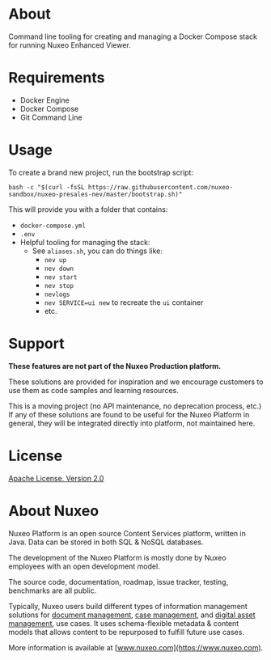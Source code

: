 # About

Command line tooling for creating and managing a Docker Compose stack for
running Nuxeo Enhanced Viewer.

# Requirements

* Docker Engine
* Docker Compose
* Git Command Line

# Usage

To create a brand new project, run the bootstrap script:

```
bash -c "$(curl -fsSL https://raw.githubusercontent.com/nuxeo-sandbox/nuxeo-presales-nev/master/bootstrap.sh)"
```

This will provide you with a folder that contains:

* `docker-compose.yml`
* `.env`
* Helpful tooling for managing the stack:
  * See `aliases.sh`, you can do things like:
    * `nev up`
    * `nev down`
    * `nev start`
    * `nev stop`
    * `nevlogs`
    * `nev SERVICE=ui new` to recreate the `ui` container
    * etc.

# Support

**These features are not part of the Nuxeo Production platform.**

These solutions are provided for inspiration and we encourage customers to use
them as code samples and learning resources.

This is a moving project (no API maintenance, no deprecation process, etc.) If
any of these solutions are found to be useful for the Nuxeo Platform in general,
they will be integrated directly into platform, not maintained here.

# License

[Apache License, Version 2.0](http://www.apache.org/licenses/LICENSE-2.0.html)

# About Nuxeo

Nuxeo Platform is an open source Content Services platform, written in Java.
Data can be stored in both SQL & NoSQL databases.

The development of the Nuxeo Platform is mostly done by Nuxeo employees with an
open development model.

The source code, documentation, roadmap, issue tracker, testing, benchmarks are
all public.

Typically, Nuxeo users build different types of information management solutions
for [document management](https://www.nuxeo.com/solutions/document-management/),
[case management](https://www.nuxeo.com/solutions/case-management/), and
[digital asset
management](https://www.nuxeo.com/solutions/dam-digital-asset-management/), use
cases. It uses schema-flexible metadata & content models that allows content to
be repurposed to fulfill future use cases.

More information is available at [www.nuxeo.com](https://www.nuxeo.com).
